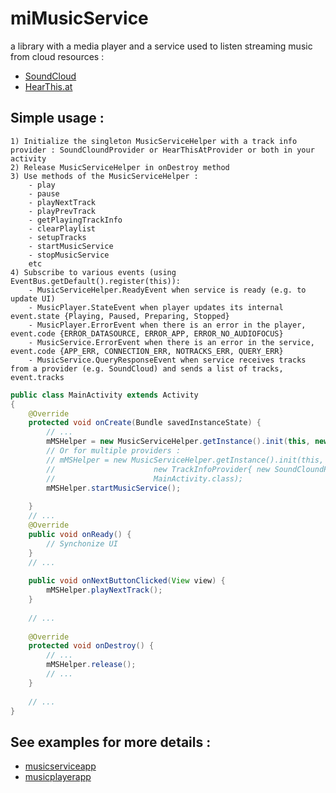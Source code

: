 # miMusicService
a library with a media player and a service used to listen streaming music from cloud resources :

- [SoundCloud](https://soundcloud.com)
- [HearThis.at](https://hearthis.at)

## Simple usage :
    1) Initialize the singleton MusicServiceHelper with a track info provider : SoundCloundProvider or HearThisAtProvider or both in your activity         
    2) Release MusicServiceHelper in onDestroy method 
    3) Use methods of the MusicServiceHelper : 
        - play 
        - pause 
        - playNextTrack 
        - playPrevTrack
        - getPlayingTrackInfo
        - clearPlaylist
        - setupTracks
        - startMusicService
        - stopMusicService
        etc
    4) Subscribe to various events (using EventBus.getDefault().register(this)):
        - MusicServiceHelper.ReadyEvent when service is ready (e.g. to update UI)
        - MusicPlayer.StateEvent when player updates its internal event.state {Playing, Paused, Preparing, Stopped}
        - MusicPlayer.ErrorEvent when there is an error in the player, event.code {ERROR_DATASOURCE, ERROR_APP, ERROR_NO_AUDIOFOCUS}
        - MusicService.ErrorEvent when there is an error in the service, event.code {APP_ERR, CONNECTION_ERR, NOTRACKS_ERR, QUERY_ERR}
        - MusicService.QueryResponseEvent when service receives tracks from a provider (e.g. SoundCloud) and sends a list of tracks, event.tracks

``` java
public class MainActivity extends Activity
{
    @Override
    protected void onCreate(Bundle savedInstanceState) {
        // ...
        mMSHelper = new MusicServiceHelper.getInstance().init(this, new SoundCloundProvider(), MainActivity.class);
        // Or for multiple providers :
        // mMSHelper = new MusicServiceHelper.getInstance().init(this, 
        //                      new TrackInfoProvider{ new SoundCloundProvider(), new HearThisAtProvider() },
        //                      MainActivity.class);
        mMSHelper.startMusicService();
        
    }
    // ...
    @Override
    public void onReady() {
        // Synchonize UI
    }
    // ...
    
    public void onNextButtonClicked(View view) {
        mMSHelper.playNextTrack();
    }
    
    // ...
    
    @Override
    protected void onDestroy() {
        // ...
        mMSHelper.release();
        // ...
    }
    
    // ...
}
```

    
## See examples for more details :

- [musicserviceapp](https://github.com/vfdev-5/miMusicService/blob/master/musicapp)
- [musicplayerapp](https://github.com/vfdev-5/miMusicService/blob/master/musicserviceapp)
